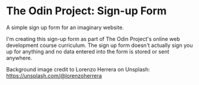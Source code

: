 # The Odin Project: Sign-up Form
A simple sign up form for an imaginary website.

I'm creating this sign-up form as part of The Odin Project's online web development course curriculum. The sign up form doesn't actually sign you up for anything and no data entered into the form is stored or sent anywhere.

Background image credit to Lorenzo Herrera on Unsplash: https://unsplash.com/@lorenzoherrera